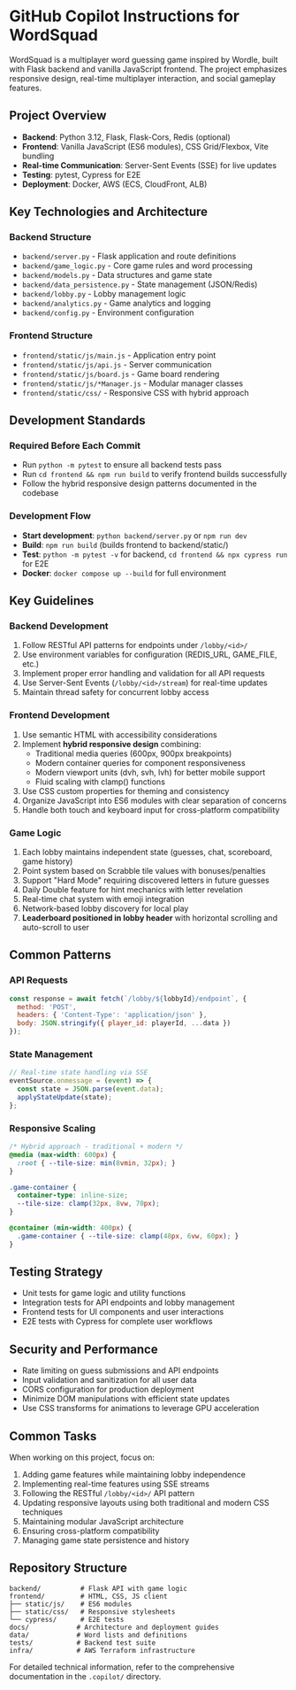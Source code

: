 # GitHub Copilot Instructions for WordSquad

WordSquad is a multiplayer word guessing game inspired by Wordle, built with Flask backend and vanilla JavaScript frontend. The project emphasizes responsive design, real-time multiplayer interaction, and social gameplay features.

## Project Overview

- **Backend**: Python 3.12, Flask, Flask-Cors, Redis (optional)
- **Frontend**: Vanilla JavaScript (ES6 modules), CSS Grid/Flexbox, Vite bundling
- **Real-time Communication**: Server-Sent Events (SSE) for live updates
- **Testing**: pytest, Cypress for E2E
- **Deployment**: Docker, AWS (ECS, CloudFront, ALB)

## Key Technologies and Architecture

### Backend Structure
- `backend/server.py` - Flask application and route definitions
- `backend/game_logic.py` - Core game rules and word processing  
- `backend/models.py` - Data structures and game state
- `backend/data_persistence.py` - State management (JSON/Redis)
- `backend/lobby.py` - Lobby management logic
- `backend/analytics.py` - Game analytics and logging
- `backend/config.py` - Environment configuration

### Frontend Structure
- `frontend/static/js/main.js` - Application entry point
- `frontend/static/js/api.js` - Server communication
- `frontend/static/js/board.js` - Game board rendering
- `frontend/static/js/*Manager.js` - Modular manager classes
- `frontend/static/css/` - Responsive CSS with hybrid approach

## Development Standards

### Required Before Each Commit
- Run `python -m pytest` to ensure all backend tests pass
- Run `cd frontend && npm run build` to verify frontend builds successfully
- Follow the hybrid responsive design patterns documented in the codebase

### Development Flow
- **Start development**: `python backend/server.py` or `npm run dev`
- **Build**: `npm run build` (builds frontend to backend/static/)
- **Test**: `python -m pytest -v` for backend, `cd frontend && npx cypress run` for E2E
- **Docker**: `docker compose up --build` for full environment

## Key Guidelines

### Backend Development
1. Follow RESTful API patterns for endpoints under `/lobby/<id>/`
2. Use environment variables for configuration (REDIS_URL, GAME_FILE, etc.)
3. Implement proper error handling and validation for all API requests
4. Use Server-Sent Events (`/lobby/<id>/stream`) for real-time updates
5. Maintain thread safety for concurrent lobby access

### Frontend Development
1. Use semantic HTML with accessibility considerations
2. Implement **hybrid responsive design** combining:
   - Traditional media queries (600px, 900px breakpoints)
   - Modern container queries for component responsiveness
   - Modern viewport units (dvh, svh, lvh) for better mobile support
   - Fluid scaling with clamp() functions
3. Use CSS custom properties for theming and consistency
4. Organize JavaScript into ES6 modules with clear separation of concerns
5. Handle both touch and keyboard input for cross-platform compatibility

### Game Logic
1. Each lobby maintains independent state (guesses, chat, scoreboard, game history)
2. Point system based on Scrabble tile values with bonuses/penalties
3. Support "Hard Mode" requiring discovered letters in future guesses
4. Daily Double feature for hint mechanics with letter revelation
5. Real-time chat system with emoji integration
6. Network-based lobby discovery for local play
7. **Leaderboard positioned in lobby header** with horizontal scrolling and auto-scroll to user

## Common Patterns

### API Requests
```javascript
const response = await fetch(`/lobby/${lobbyId}/endpoint`, {
  method: 'POST',
  headers: { 'Content-Type': 'application/json' },
  body: JSON.stringify({ player_id: playerId, ...data })
});
```

### State Management
```javascript
// Real-time state handling via SSE
eventSource.onmessage = (event) => {
  const state = JSON.parse(event.data);
  applyStateUpdate(state);
};
```

### Responsive Scaling
```css
/* Hybrid approach - traditional + modern */
@media (max-width: 600px) {
  :root { --tile-size: min(8vmin, 32px); }
}

.game-container {
  container-type: inline-size;
  --tile-size: clamp(32px, 8vw, 70px);
}

@container (min-width: 400px) {
  .game-container { --tile-size: clamp(48px, 6vw, 60px); }
}
```

## Testing Strategy
- Unit tests for game logic and utility functions
- Integration tests for API endpoints and lobby management
- Frontend tests for UI components and user interactions
- E2E tests with Cypress for complete user workflows

## Security and Performance
- Rate limiting on guess submissions and API endpoints
- Input validation and sanitization for all user data
- CORS configuration for production deployment
- Minimize DOM manipulations with efficient state updates
- Use CSS transforms for animations to leverage GPU acceleration

## Common Tasks
When working on this project, focus on:
1. Adding game features while maintaining lobby independence
2. Implementing real-time features using SSE streams
3. Following the RESTful `/lobby/<id>/` API pattern
4. Updating responsive layouts using both traditional and modern CSS techniques
5. Maintaining modular JavaScript architecture
6. Ensuring cross-platform compatibility
7. Managing game state persistence and history

## Repository Structure
```
backend/          # Flask API with game logic
frontend/         # HTML, CSS, JS client
├── static/js/    # ES6 modules
├── static/css/   # Responsive stylesheets
└── cypress/      # E2E tests
docs/            # Architecture and deployment guides
data/            # Word lists and definitions
tests/           # Backend test suite
infra/           # AWS Terraform infrastructure
```

For detailed technical information, refer to the comprehensive documentation in the `.copilot/` directory.